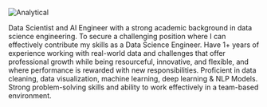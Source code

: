 ![Analytical](https://github.com/deore-pooja/deore-pooja/assets/158804349/9e81fcce-0fd5-492e-9d77-94e90d9d2e40)


Data Scientist and AI Engineer with a strong academic background in data science engineering. To secure a challenging position where I can effectively contribute my skills as a Data Science Engineer. Have 1+ years of experience working with real-world data and challenges that offer professional growth while being resourceful, innovative, and flexible, and where performance is rewarded with new responsibilities. Proficient in data cleaning, data visualization, machine learning, deep learning & NLP Models. Strong problem-solving skills and ability to work effectively in a team-based environment.


